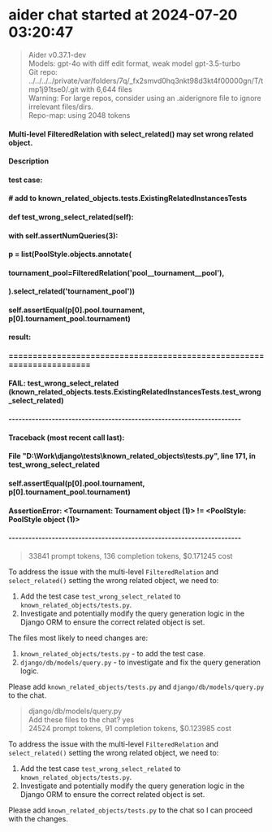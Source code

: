 
# aider chat started at 2024-07-20 03:20:47

> Aider v0.37.1-dev  
> Models: gpt-4o with diff edit format, weak model gpt-3.5-turbo  
> Git repo: ../../../../private/var/folders/7q/_fx2smvd0hq3nkt98d3kt4f00000gn/T/tmp1j91tse0/.git with 6,644 files  
> Warning: For large repos, consider using an .aiderignore file to ignore irrelevant files/dirs.  
> Repo-map: using 2048 tokens  

#### Multi-level FilteredRelation with select_related() may set wrong related object.  
#### Description  
#### 	  
#### test case:  
#### # add to known_related_objects.tests.ExistingRelatedInstancesTests  
#### 	def test_wrong_select_related(self):  
#### 		with self.assertNumQueries(3):  
#### 			p = list(PoolStyle.objects.annotate(  
#### 				tournament_pool=FilteredRelation('pool__tournament__pool'),  
#### 				).select_related('tournament_pool'))  
#### 			self.assertEqual(p[0].pool.tournament, p[0].tournament_pool.tournament)  
#### result:  
#### ======================================================================  
#### FAIL: test_wrong_select_related (known_related_objects.tests.ExistingRelatedInstancesTests.test_wrong_select_related)  
#### ----------------------------------------------------------------------  
#### Traceback (most recent call last):  
####  File "D:\Work\django\tests\known_related_objects\tests.py", line 171, in test_wrong_select_related  
#### 	self.assertEqual(p[0].pool.tournament, p[0].tournament_pool.tournament)  
#### AssertionError: <Tournament: Tournament object (1)> != <PoolStyle: PoolStyle object (1)>  
#### ----------------------------------------------------------------------  
> 33841 prompt tokens, 136 completion tokens, $0.171245 cost  

To address the issue with the multi-level `FilteredRelation` and `select_related()` setting the wrong related object, we need to:

1. Add the test case `test_wrong_select_related` to `known_related_objects/tests.py`.
2. Investigate and potentially modify the query generation logic in the Django ORM to ensure the correct related object is set.

The files most likely to need changes are:
1. `known_related_objects/tests.py` - to add the test case.
2. `django/db/models/query.py` - to investigate and fix the query generation logic.

Please add `known_related_objects/tests.py` and `django/db/models/query.py` to the chat.

> django/db/models/query.py  
> Add these files to the chat? yes  
> 24524 prompt tokens, 91 completion tokens, $0.123985 cost  

To address the issue with the multi-level `FilteredRelation` and `select_related()` setting the wrong related object, we need to:

1. Add the test case `test_wrong_select_related` to `known_related_objects/tests.py`.
2. Investigate and potentially modify the query generation logic in the Django ORM to ensure the correct related object is set.

Please add `known_related_objects/tests.py` to the chat so I can proceed with the changes.

